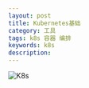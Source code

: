 ```yaml
---
layout: post
title: Kubernetes基础
category: 工具
tags: k8s 容器 编排
keywords: k8s
description:
---
```


![K8s](http://7xnqwp.com1.z0.glb.clouddn.com/kubernetes-structure)
